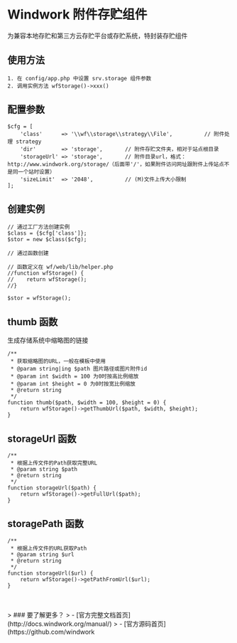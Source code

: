 Windwork 附件存贮组件
=========================
为兼容本地存贮和第三方云存贮平台或存贮系统，特封装存贮组件

## 使用方法
```
1. 在 config/app.php 中设置 srv.storage 组件参数
2. 调用实例方法 wfStorage()->xxx()
```

## 配置参数
```
$cfg = [
    'class'      => '\\wf\\storage\\strategy\\File',          // 附件处理 strategy
    'dir'        => 'storage',       // 附件存贮文件夹，相对于站点根目录
    'storageUrl' => 'storage',       // 附件目录url，格式：http://www.windwork.org/storage/（后面带'/'，如果附件访问网址跟附件上传站点不是同一个站时设置）
    'sizeLimit'  => '2048',          // (M)文件上传大小限制
];

```

## 创建实例
```
// 通过工厂方法创建实例
$class = {$cfg['class']};
$stor = new $class($cfg);

// 通过函数创建

// 函数定义在 wf/web/lib/helper.php
//function wfStorage() {
//    return wfStorage();
//}

$stor = wfStorage();
```

## thumb 函数
生成存储系统中缩略图的链接
```
/**
 * 获取缩略图的URL，一般在模板中使用
 * @param string|ing $path 图片路径或图片附件id
 * @param int $width = 100 为0时按高比例缩放
 * @param int $height = 0 为0时按宽比例缩放
 * @return string
 */
function thumb($path, $width = 100, $height = 0) {
    return wfStorage()->getThumbUrl($path, $width, $height);
}
```

## storageUrl 函数

```
/**
 * 根据上传文件的Path获取完整URL
 * @param string $path
 * @return string
 */
function storageUrl($path) {
    return wfStorage()->getFullUrl($path);
}
```

## storagePath 函数

```
/**
 * 根据上传文件的URL获取Path
 * @param string $url
 * @return string
 */
function storageUrl($url) {
    return wfStorage()->getPathFromUrl($url);
}
```

<br />
<br />
> ### 要了解更多？
> - [官方完整文档首页](http://docs.windwork.org/manual/)
> - [官方源码首页](https://github.com/windwork
